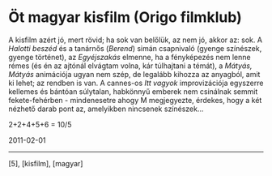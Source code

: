 # Öt magyar kisfilm (Origo filmklub)

A kisfilm azért jó, mert rövid; ha sok van belőlük, az nem jó, akkor az: sok. A _Halotti beszéd_ és a tanárnős (_Berend_) simán csapnivaló (gyenge színészek, gyenge történet), az _Egyéjszakás_ elmenne, ha a fényképezés nem lenne rémes (és én az ajtónál elvágtam volna, kár túlhajtani a témát), a _Mátyás, Mátyás_ animációja ugyan nem szép, de legalább kihozza az anyagból, amit ki lehet; az rendben is van. A cannes-os _Itt vagyok_ improvizációja egyszerre kellemes és bántóan súlytalan, habkönnyű emberek nem csinálnak semmit fekete-fehérben - mindenesetre ahogy M megjegyezte, érdekes, hogy a két nézhető darab pont az, amelyikben nincsenek színészek...

2+2+4+5+6 = 10/5

2011-02-01 

----

[5], [kisfilm], [magyar]
